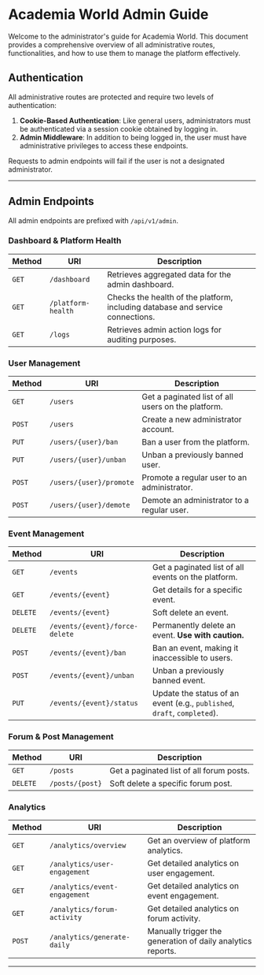 
# Academia World Admin Guide

Welcome to the administrator's guide for Academia World. This document provides a comprehensive overview of all administrative routes, functionalities, and how to use them to manage the platform effectively.

## Authentication

All administrative routes are protected and require two levels of authentication:

1.  **Cookie-Based Authentication**: Like general users, administrators must be authenticated via a session cookie obtained by logging in.
2.  **Admin Middleware**: In addition to being logged in, the user must have administrative privileges to access these endpoints.

Requests to admin endpoints will fail if the user is not a designated administrator.

---

## Admin Endpoints

All admin endpoints are prefixed with `/api/v1/admin`.

### Dashboard & Platform Health

| Method | URI | Description |
| --- | --- | --- |
| `GET` | `/dashboard` | Retrieves aggregated data for the admin dashboard. |
| `GET` | `/platform-health` | Checks the health of the platform, including database and service connections. |
| `GET` | `/logs` | Retrieves admin action logs for auditing purposes. |

### User Management

| Method | URI | Description |
| --- | --- | --- |
| `GET` | `/users` | Get a paginated list of all users on the platform. |
| `POST` | `/users` | Create a new administrator account. |
| `PUT` | `/users/{user}/ban` | Ban a user from the platform. |
| `PUT` | `/users/{user}/unban` | Unban a previously banned user. |
| `POST` | `/users/{user}/promote` | Promote a regular user to an administrator. |
| `POST` | `/users/{user}/demote` | Demote an administrator to a regular user. |

### Event Management

| Method | URI | Description |
| --- | --- | --- |
| `GET` | `/events` | Get a paginated list of all events on the platform. |
| `GET` | `/events/{event}` | Get details for a specific event. |
| `DELETE` | `/events/{event}` | Soft delete an event. |
| `DELETE` | `/events/{event}/force-delete` | Permanently delete an event. **Use with caution.** |
| `POST` | `/events/{event}/ban` | Ban an event, making it inaccessible to users. |
| `POST` | `/events/{event}/unban` | Unban a previously banned event. |
| `PUT` | `/events/{event}/status` | Update the status of an event (e.g., `published`, `draft`, `completed`). |

### Forum & Post Management

| Method | URI | Description |
| --- | --- | --- |
| `GET` | `/posts` | Get a paginated list of all forum posts. |
| `DELETE` | `/posts/{post}` | Soft delete a specific forum post. |

### Analytics

| Method | URI | Description |
| --- | --- | --- |
| `GET` | `/analytics/overview` | Get an overview of platform analytics. |
| `GET` | `/analytics/user-engagement` | Get detailed analytics on user engagement. |
| `GET` | `/analytics/event-engagement` | Get detailed analytics on event engagement. |
| `GET` | `/analytics/forum-activity` | Get detailed analytics on forum activity. |
| `POST` | `/analytics/generate-daily` | Manually trigger the generation of daily analytics reports. |

---
